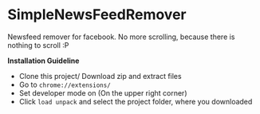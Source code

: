 # SimpleNewsFeedRemover
Newsfeed remover for facebook. No more scrolling, because there is nothing to scroll :P  

**Installation Guideline**  
- Clone this project/ Download zip and extract files
- Go to `chrome://extensions/`
- Set developer mode on (On the upper right corner)
- Click `load unpack` and select the project folder, where you downloaded
